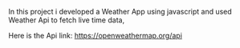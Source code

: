 In this project i developed a Weather App using javascript and used Weather Api to fetch live time data,


Here is the Api link:
https://openweathermap.org/api

